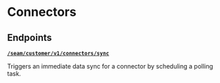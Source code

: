 # Connectors

## Endpoints


[**`/seam/customer/v1/connectors/sync`**](./sync.md)

Triggers an immediate data sync for a connector by scheduling a polling task.



